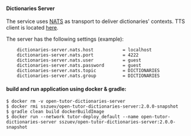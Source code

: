 #### Dictionaries Server

The service uses [NATS](https://nats.io/) as transport to deliver dictionaries' contexts.
TTS client is located [here](../services).

The server has the following settings (example):

```
	dictionaries-server.nats.host           = localhost
	dictionaries-server.nats.port           = 4222
	dictionaries-server.nats.user           = guest
	dictionaries-server.nats.password       = guest            
    dictionaries-server.nats.topic          = DICTIONARIES
    dictionaries-server.nats.group          = DICTIONARIES
```

#### build and run application using docker & gradle:

```shell
$ docker rm -v open-tutor-dictionaries-server
$ docker rmi sszuev/open-tutor-dictionaries-server:2.0.0-snapshot
$ gradle clean build dockerBuildImage
$ docker run --network tutor-deploy_default --name open-tutor-dictionaries-server sszuev/open-tutor-dictionaries-server:2.0.0-snapshot  
```